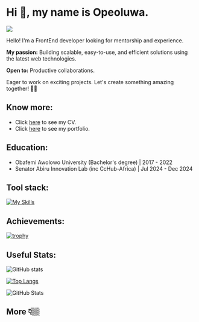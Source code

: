 # Hi 👋, my name is Opeoluwa. 
![](https://komarev.com/ghpvc/?username=Opeoluwa-Codes&abbreviated=true&label=PROFILE+VIEWS&style=plastic&color=yellowgreen)

Hello! I'm a FrontEnd developer looking for mentorship and experience.

**My passion:** Building scalable, easy-to-use, and efficient solutions using the latest web technologies.

**Open to:** Productive collaborations.

Eager to work on exciting projects. Let's create something amazing together! 🤸‍♂️


## Know more:

* Click [here](https://docs.google.com/document/d/1i631AZq5xHQf1kn7algQB_08yskF6iv9oBqmQsb16T0/edit?usp=sharing) to see my CV.
* Click [here](https://opeoluwa-portfolio.vercel.app/) to see my portfolio.

## Education:

* Obafemi Awolowo University (Bachelor's degree) | 2017 - 2022
* Senator Abiru Innovation Lab (inc CcHub-Africa) | Jul 2024 - Dec 2024

## Tool stack:

[![My Skills](https://skillicons.dev/icons?i=discord,git,github,figma,visualstudio,react,html,css,styledcomponents,vercel,vite,postman&theme=light)](https://skillicons.dev)


## Achievements:

[![trophy](https://github-profile-trophy.vercel.app/?username=Opeoluwa-Codes&theme=flat&column=6&margin-w=15&margin-h=15)](https://github.com/ryo-ma/github-profile-trophy)


## Useful Stats:

![GitHub stats](https://github-readme-stats.vercel.app/api?username=Opeoluwa-Codes&show_icons=true&show=reviews,discussions_started,discussions_answered,prs_merged,prs_merged_percentage&theme=shadow_blue&border_color=e1e4e8&number_format=short&line_height=35)

[![Top Langs](https://github-readme-stats.vercel.app/api/top-langs/?username=Opeoluwa-Codes&langs_count=10&theme=shadow_blue&border_color=e1e4e8&number_format=short)](https://github.com/anuraghazra/github-readme-stats)

![GitHub Stats](https://github-readme-streak-stats.herokuapp.com/?user=Opeoluwa-Codes&theme=solarized-light&hide_border=true)
## More 👇🏼 
